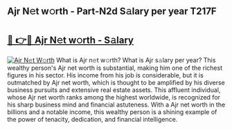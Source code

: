 ## Ajr N𝚎t w𝚘rth - Part-N2d S𝚊lary per year T217F

# <h2><a href="http://gc41bsv.nevu.top/?p=Ajr">🔗 👉🔴 Ajr N𝚎t w𝚘rth - S𝚊lary</a></h2>

[![Ajr N𝚎t W𝚘rth](https://i.imgur.com/Oavwk0R.jpeg)](http://gc41bsv.nevu.top/?p=Ajr)
What is Ajr n𝚎t w𝚘rth? What is Ajr s𝚊lary per year?
This wealthy person's Ajr net worth is substantial, making him one of the richest figures in his sector. His income from his job is considerable, but it is outmatched by Ajr net worth, which is thought to be amplified by his diverse business pursuits and extensive real estate assets. This affluent individual, whose Ajr net worth ranks among the highest worldwide, is recognized for his sharp business mind and financial astuteness. With a Ajr net worth in the billions and a notable income, this wealthy person is a shining example of the power of tenacity, dedication, and financial intelligence.
